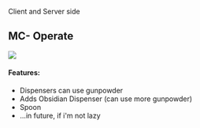 Client and Server side
## MC- Operate
![](img/1.gif)
#### Features:
- Dispensers can use gunpowder
- Adds Obsidian Dispenser (can use more gunpowder)
- Spoon
- ...in future, if i'm not lazy

